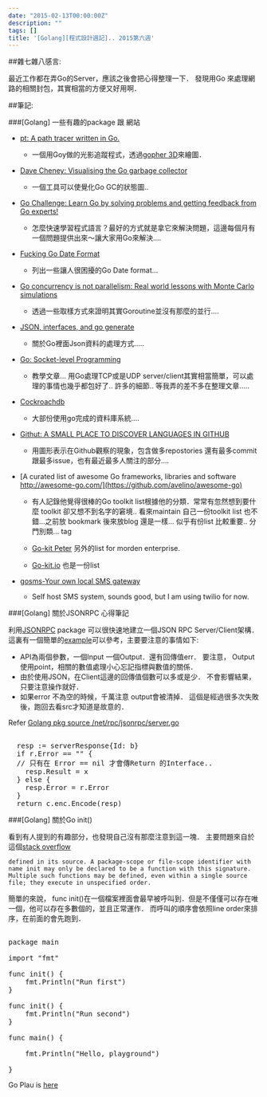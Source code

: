```yaml
---
date: "2015-02-13T00:00:00Z"
description: ""
tags: []
title: '[Golang][程式設計週記].. 2015第六週'
---
```



##雜七雜八感言:

最近工作都在弄Go的Server，應該之後會把心得整理一下． 發現用Go 來處理網路的相關封包，其實相當的方便又好用啊．



##筆記:


###[Golang] 一些有趣的package 跟 網站
- [pt: A path tracer written in Go.](https://github.com/fogleman/pt)
    - 一個用Goy做的光影追蹤程式，透過[gopher 3D](https://github.com/golang-samples/gopher-3d)來繪圖．

- [Dave Cheney: Visualising the Go garbage collector](http://dave.cheney.net/2014/07/11/visualising-the-go-garbage-collector)
    - 一個工具可以使覺化Go GC的狀態圖..

- [Go Challenge: Learn Go by solving problems and getting feedback from Go experts!](http://golang-challenge.com/Golang-Challenge-FAQ/)
    - 怎麼快速學習程式語言？最好的方式就是拿它來解決問題，這邊每個月有一個問題提供出來～讓大家用Go來解決.... 
- [Fucking Go Date Format](http://fuckinggodateformat.com/)    
    - 列出一些讓人很困擾的Go Date format...
- [Go concurrency is not parallelism: Real world lessons with Monte Carlo simulations](http://www.soroushjp.com/2015/02/07/go-concurrency-is-not-parallelism-real-world-lessons-with-monte-carlo-simulations/)
    - 透過一些取樣方式來證明其實Goroutine並沒有那麼的並行....
- [JSON, interfaces, and go generate](http://talks.golang.org/2015/json.slide#1)
    - 關於Go裡面Json資料的處理方式.....
- [Go: Socket-level Programming](http://jan.newmarch.name/go/socket/chapter-socket.html)        
    - 教學文章... 用Go處理TCP或是UDP server/client其實相當簡單，可以處理的事情也幾乎都包好了.. 許多的細節.. 等我弄的差不多在整理文章.....
- [Cockroachdb](http://cockroachdb.org/)    
    - 大部份使用go完成的資料庫系統....
- [Githut: A SMALL PLACE TO DISCOVER LANGUAGES IN GITHUB](http://githut.info/)    
    - 用圖形表示在Github觀察的現象，包含做多repostories 還有最多commit跟最多issue，也有最近最多人關注的部分....
- [A curated list of awesome Go frameworks, libraries and software 
http://awesome-go.com/](https://github.com/avelino/awesome-go)    
    - 有人記錄他覺得很棒的Go toolkit list根據他的分類．常常有忽然想到要什麼 toolkit 卻又想不到名字的窘境.. 看來maintain 自己一份toolkit list 也不錯...之前放 bookmark 後來放blog 還是一樣... 似乎有份list 比較重要..  分門別類...  tag
    
    - [Go-kit Peter](http://peter.bourgon.org/go-kit/)    另外的list for morden enterprise.
    - [Go-kit.io](http://gokit.io/) 也是一份list
- [gosms-Your own local SMS gateway](http://haxpax.github.io/gosms/)  
    - Self host SMS system, sounds good, but I am using twilio for now.
    
    
###[Golang] 關於JSONRPC 心得筆記

利用[JSONRPC](http://golang.org/pkg/net/rpc/jsonrpc/) package 可以很快速地建立一個JSON RPC Server/Client架構． 這裏有一個簡單的[example](http://jan.newmarch.name/go/rpc/chapter-rpc.html)可以參考，主要要注意的事情如下:

- API為兩個參數，一個Input 一個Output．還有回傳值err．  要注意， Output使用point，相關的數值處理小心忘記指標與數值的關係．
- 由於使用JSON，在Client這邊的回傳值個數可以多或是少． 不會影響結果，只要注意操作就好．
- 如果error 不為空的時候，千萬注意 output會被清掉． 這個是經過很多次失敗後，跑回去看src才知道是故意的．

Refer [Golang pkg source /net/rpc/jsonrpc/server.go](https://golang.org/src/net/rpc/jsonrpc/server.go)

<pre class="prettyprint">  
  resp := serverResponse{Id: b}
  if r.Error == "" {
  // 只有在 Error == nil 才會傳Return 的Interface..
 	resp.Result = x
  } else {
  	resp.Error = r.Error
  }
  return c.enc.Encode(resp)
</pre>





###[Golang] 關於Go init()

看到有人提到的有趣部分，也發現自己沒有那麼注意到這一塊． 主要問題來自於這個[stack overflow](https://stackoverflow.com/questions/17733220/go-package-initialization/17733407#17733407)

    defined in its source. A package-scope or file-scope identifier with name init may only be declared to be a function with this signature. Multiple such functions may be defined, even within a single source file; they execute in unspecified order.

簡單的來說， func init()在一個檔案裡面會最早被呼叫到．但是不僅僅可以存在唯一個，他可以存在多數個的，並且正常運作． 而呼叫的順序會依照line order來排序，在前面的會先跑到．

<pre class="prettyprint">  
package main

import "fmt"

func init() {
	fmt.Println("Run first")
}

func init() {
	fmt.Println("Run second")
}

func main() {

	fmt.Println("Hello, playground")
	
}
</pre>

Go Plau is [here](http://play.golang.org/p/qLDUByK-_m)
